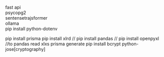 fast api <br>
psycopg2 <br>
sentensetrajsformer <br>
ollama <br> 
pip install python-dotenv <br>


pip install prisma
pip install xlrd // pip install pandas // pip install openpyxl //to pandas read xlxs
prisma generate
pip install bcrypt python-jose[cryptography]
<!-- 
pip install langchain langchain-ollama langchain-chroma langchain-postgres //ยังไม่ใช้

pip install langchain-community -->
